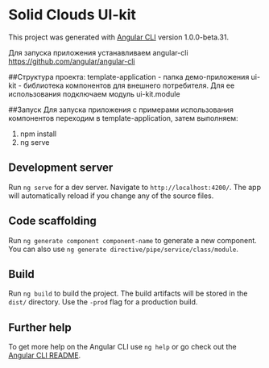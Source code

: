 # Solid Clouds UI-kit
This project was generated with [Angular CLI](https://github.com/angular/angular-cli) version 1.0.0-beta.31.

Для запуска приложения устанавливаем angular-cli
https://github.com/angular/angular-cli

##Структура проекта:
template-application - папка демо-приложения
ui-kit - библиотека компонентов для внешнего потребителя. Для ее использования подключаем модуль ui-kit.module

##Запуск
Для запуска приложения с примерами использования компонентов переходим в template-application, затем выполняем:
1. npm install
2. ng serve


## Development server
Run `ng serve` for a dev server. Navigate to `http://localhost:4200/`. The app will automatically reload if you change any of the source files.

## Code scaffolding

Run `ng generate component component-name` to generate a new component. You can also use `ng generate directive/pipe/service/class/module`.

## Build

Run `ng build` to build the project. The build artifacts will be stored in the `dist/` directory. Use the `-prod` flag for a production build.

## Further help

To get more help on the Angular CLI use `ng help` or go check out the [Angular CLI README](https://github.com/angular/angular-cli/blob/master/README.md).
